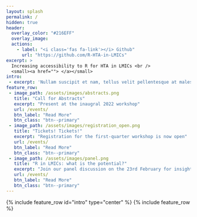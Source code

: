 ```yaml
---
layout: splash
permalink: /
hidden: true
header:
  overlay_color: "#216EFF"
  overlay_image:
  actions:
    - label: "<i class='fas fa-link'></i> Github"
      url: "https://github.com/R-HTA-in-LMICs"
excerpt: >
  Increasing accessibility to R for HTA in LMICs <br />
  <small><a href=""> </a></small>
intro:
 - excerpt: 'Nullam suscipit et nam, tellus velit pellentesque at malesuada, enim eaque. Quis nulla, netus tempor in diam gravida tincidunt, *proin faucibus* voluptate felis id sollicitudin. Centered with `type="center"`'
feature_row:
 - image_path: /assets/images/abstracts.png
   title: "Call for Abstracts"
   excerpt: "Present at the inaugral 2022 workshop"
   url: /events/
   btn_label: "Read More"
   btn_class: "btn--primary"
 - image_path: /assets/images/registration_open.png
   title: "Tickets! Tickets!"
   excerpt: "Registration for the first-quarter workshop is now open"
   url: /events/
   btn_label: "Read More"
   btn_class: "btn--primary"
 - image_path: /assets/images/panel.png
   title: "R in LMICs: what is the potential?"
   excerpt: "Join our panel discussion on the 23rd February for insight into the possible pros and cons of R in LMICs"
   url: /events/
   btn_label: "Read More"
   btn_class: "btn--primary"
---
```

{% include feature_row id="intro" type="center" %}
{% include feature_row %}
